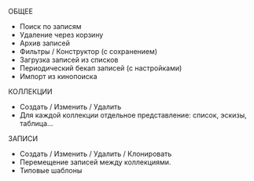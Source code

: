 ОБЩЕЕ
- Поиск по записям
- Удаление через корзину
- Архив записей
- Фильтры / Конструктор (с сохранением)
- Загрузка записей из списков
- Периодический бекап записей (с настройками)
- Импорт из кинопоиска

КОЛЛЕКЦИИ
- Создать / Изменить / Удалить
- Для каждой коллекции отдельное представление: список, эскизы, таблица...

ЗАПИСИ
- Создать / Изменить / Удалить / Клонировать
- Перемещение записей между коллекциями.
- Типовые шаблоны
